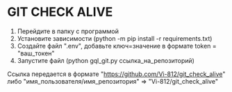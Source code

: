 # GIT CHECK ALIVE

1. Перейдите в папку с программой
2. Установите зависимости (python -m pip install -r requirements.txt)
3. Создайте файл ".env", добавьте ключ=значение в формате token = "ваш_токен"
4. Запустите файл (python gql_git.py ссылка_на_репозиторий)

Ссылка передается в формате "https://github.com/Vi-812/git_check_alive" либо "имя_пользователя/имя_репозитория" =>
"Vi-812/git_check_alive"
